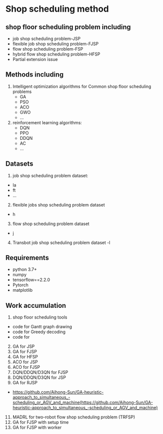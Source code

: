 # Shop scheduling method

## shop floor scheduling problem including

- job shop scheduling problem-JSP
- flexible job shop scheduling problem-FJSP
- flow shop scheduling problem-FSP
- hybrid flow shop scheduling problem-HFSP
- Partial extension issue
    
## Methods including

1. Intelligent optimization algorithms for Common shop floor scheduling problems
    - GA
    - PSO
    - ACO
    - GWO
    - ...
3. reinforcement learning algorithms:
    - DQN
    - PPO
    - DDQN
    - AC
    - ... 
## Datasets
1. job shop scheduling problem dataset:
- la
- ft
- ...
2. flexible jobs shop scheduling problem dataset
- h
3. flow shop scheduling problem dataset
- j
4. Transbot job shop scheduling problem dataset
-l

## Requirements
- python 3.7+
- numpy
- tensorflow==2.2.0
- Pytorch
- matplotlib

## Work accumulation
1. shop floor scheduling tools
  - code for Gantt graph drawing 
  - code for Greedy decoding
  - code for 
2. GA for JSP
3. GA for FJSP
4. GA for HFSP
5. ACO for JSP
6. ACO for FJSP
7. DQN/DDQN/D3QN for FJSP
8. DQN/DDQN/D3QN for JSP
9. GA for RJSP
- https://github.com/Aihong-Sun/GA-heuristic-approach_to_simultaneous_-scheduling_or_AGV_and_machine(https://github.com/Aihong-Sun/GA-heuristic-approach_to_simultaneous_-scheduling_or_AGV_and_machine)
11. MADRL for two-robot flow shop scheduling problem (TRFSP)
12. GA for FJSP with setup time
13. GA for FJSP with worker
